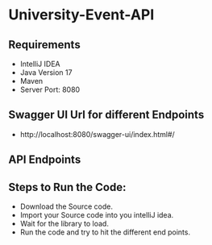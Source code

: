 # University-Event-API
## Requirements
- IntelliJ IDEA
- Java Version 17
- Maven
- Server Port: 8080

## Swagger UI Url for different Endpoints
- http://localhost:8080/swagger-ui/index.html#/

## API Endpoints


   
##  Steps to Run the Code:
- Download the Source code.
- Import your Source code into you intelliJ idea.
- Wait for the library to load.
- Run the code and try to hit the different end points.
